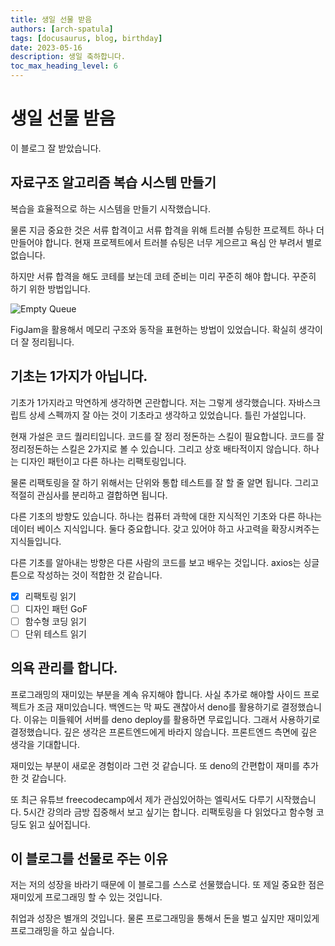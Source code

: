 ```yaml
---
title: 생일 선물 받음
authors: [arch-spatula]
tags: [docusaurus, blog, birthday]
date: 2023-05-16
description: 생일 축하합니다.
toc_max_heading_level: 6
---
```


# 생일 선물 받음

이 블로그 잘 받았습니다.

<!--truncate-->

## 자료구조 알고리즘 복습 시스템 만들기

복습을 효율적으로 하는 시스템을 만들기 시작했습니다.

물론 지금 중요한 것은 서류 합격이고 서류 합격을 위해 트러블 슈팅한 프로젝트 하나 더 만들어야 합니다. 현재 프로젝트에서 트러블 슈팅은 너무 게으르고 욕심 안 부려서 별로 없습니다.

하지만 서류 합격을 해도 코테를 보는데 코테 준비는 미리 꾸준히 해야 합니다. 꾸준히 하기 위한 방법입니다.

![Empty Queue](https://user-images.githubusercontent.com/84452145/238655669-69fedd20-3b87-4ac0-82bf-09d67fb6e20a.png)

FigJam을 활용해서 메모리 구조와 동작을 표현하는 방법이 있었습니다. 확실히 생각이 더 잘 정리됩니다.

## 기초는 1가지가 아닙니다.

기초가 1가지라고 막연하게 생각하면 곤란합니다. 저는 그렇게 생각했습니다. 자바스크립트 상세 스펙까지 잘 아는 것이 기초라고 생각하고 있었습니다. 틀린 가설입니다.

현재 가설은 코드 퀄리티입니다. 코드를 잘 정리 정돈하는 스킬이 필요합니다. 코드를 잘 정리정돈하는 스킬은 2가지로 볼 수 있습니다. 그리고 상호 배타적이지 않습니다. 하나는 디자인 패턴이고 다른 하나는 리팩토링입니다.

물론 리팩토링을 잘 하기 위해서는 단위와 통합 테스트를 잘 할 줄 알면 됩니다. 그리고 적절히 관심사를 분리하고 결합하면 됩니다.

다른 기초의 방향도 있습니다. 하나는 컴퓨터 과학에 대한 지식적인 기초와 다른 하나는 데이터 베이스 지식입니다. 둘다 중요합니다. 갖고 있어야 하고 사고력을 확장시켜주는 지식들입니다.

다른 기초를 알아내는 방향은 다른 사람의 코드를 보고 배우는 것입니다. axios는 싱글튼으로 작성하는 것이 적합한 것 같습니다.

- [x] 리팩토링 읽기
- [ ] 디자인 패턴 GoF
- [ ] 함수형 코딩 읽기
- [ ] 단위 테스트 읽기

## 의욕 관리를 합니다.

프로그래밍의 재미있는 부분을 계속 유지해야 합니다. 사실 추가로 해야할 사이드 프로젝트가 조금 재미있습니다. 백엔드는 막 짜도 괜찮아서 deno를 활용하기로 결정했습니다. 이유는 미들웨어 서버를 deno deploy를 활용하면 무료입니다. 그래서 사용하기로 결정했습니다. 깊은 생각은 프론트엔드에게 바라지 않습니다. 프론트엔드 측면에 깊은 생각을 기대합니다.

재미있는 부분이 새로운 경험이라 그런 것 같습니다. 또 deno의 간편합이 재미를 추가한 것 같습니다.

또 최근 유튜브 freecodecamp에서 제가 관심있어하는 엘릭서도 다루기 시작했습니다. 5시간 강의라 금방 집중해서 보고 싶기는 합니다. 리팩토링을 다 읽었다고 함수형 코딩도 읽고 싶어집니다.

## 이 블로그를 선물로 주는 이유

저는 저의 성장을 바라기 때문에 이 블로그를 스스로 선물했습니다. 또 제일 중요한 점은 재미있게 프로그래밍 할 수 있는 것입니다.

취업과 성장은 별개의 것입니다. 물론 프로그래밍을 통해서 돈을 벌고 싶지만 재미있게 프로그래밍을 하고 싶습니다.
